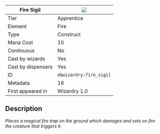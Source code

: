 | Fire Sigil |![](https://github.com/Electroblob77/Wizardry/blob/1.12.2/src/main/resources/assets/ebwizardry/textures/spells/fire_sigil.png)|
|---|---|
| Tier | Apprentice |
| Element | Fire |
| Type | Construct |
| Mana Cost | 10 |
| Continuous | No |
| Cast by wizards | Yes |
| Cast by dispensers | Yes |
| ID | `ebwizardry:fire_sigil` |
| Metadata | 16 |
| First appeared in | Wizardry 1.0 |
## Description
_Places a magical fire trap on the ground which damages and sets on fire the creature that triggers it._